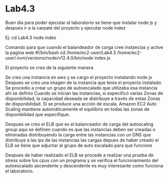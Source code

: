 # Lab4.3


Buen dia para poder ejecutar el laboratorio se tiene que instalar node js y despues ir a la carpate del proyecto y ejecutar node indez


Ej:
cd Lab4.3
node index

Comando para que cuando el balandeador de carga cree instancias y active la pagina web
#!/bin/bash
cd /home/ec2-user/Lab4.3
/home/ec2-user/.nvm/versions/node/v12.4.0/bin/node index.js

El proyecto se creo de la siguiente manera

Se creo una instancia en aws y se cargo el proyecto instalando node js
Despues se creo una imagen de la instancia que tenia el proyecto instalado.
Se procedio a crear un grupo de autoescalado que utilizaba esa instancia ahi se definio Cuando se inician las instancias, si especificó varias Zonas de disponibilidad, la capacidad deseada se distribuye a través de estas Zonas de disponibilidad. Si se produce una acción de escala, Amazon EC2 Auto Scaling mantiene automáticamente el equilibrio en todas las zonas de disponibilidad que especifique.

Despues se creo el ELB que es el balanceador de carga del autoscaling group aqui se definen cuando es que las instancias deben ser creadas o eliminadas distribuyendo la carga entre las instancias con un DNS que distribuye a las ips de las instancias las cargas depues de haber creado el ELB se tiene que adjuntar al grupo de auto escalado para que funcione

Despues de haber realizado el ELB se procede a realizar una prueba de stress sobre los cpus con un programa y se verifica el funcionamiento del autoescalado ascendente y descendente es muy interesante como funciona el laboratorio.


